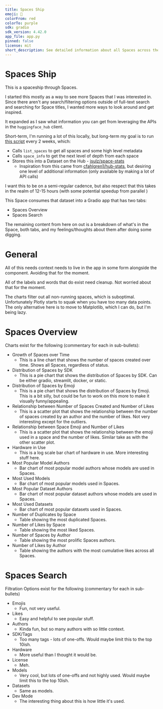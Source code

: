 ```yaml
---
title: Spaces Ship
emoji: 🚀
colorFrom: red
colorTo: purple
sdk: gradio
sdk_version: 4.42.0
app_file: app.py
pinned: false
license: mit
short_description: See detailed information about all Spaces across the Hub.
---
```


# Spaces Ship

This is a spaceship through Spaces.

I started this mostly as a way to see more Spaces that I was interested in. Since there aren't any search/filtering options outside of full-text search and searching for Space titles, I wanted more ways to look around and get inspired.

It expanded as I saw what information you can get from leveraging the APIs in the `huggingface_hub` client.

Short-term, I'm running a lot of this locally, but long-term my goal is to run [this script](https://github.com/jsulz/hf-spaces-stats-builder/blob/main/src/pipeline.py) every 2 weeks, which:

- Calls `list_spaces` to get all spaces and some high level metadata
- Calls `space_info` to get the next level of depth from each space
- Stores this into a Dataset on the Hub - [jsulz/space-stats](https://huggingface.co/datasets/jsulz/space-stats)
  - Inspiration from this came from [cfahlgren1/hub-stats](cfahlgren1/hub-stats), but desiring one level of additional information (only available by making a lot of API calls)

I want this to be on a semi-regular cadence, but also respect that this takes in the realm of 12-15 hours (with some potential speedup from parallel )

This Space consumes that dataset into a Gradio app that has two tabs:

- Spaces Overview
- Spaces Search

The remaining content from here on out is a breakdown of what's in the Space, both tabs, and my feelings/thoughts about them after doing some digging.

# General

All of this needs context needs to live in the app in some form alongside the component. Avoiding that for the moment.

All of the labels and words that do exist need cleanup. Not worried about that for the moment.

The charts filter out all non-running spaces, which is suboptimal. Unfortunately Plotly starts to squak when you have too many data points. The only alternative here is to move to Matplotlib, which I can do, but I'm being lazy.

# Spaces Overview

Charts exist for the following (commentary for each in sub-bullets):

- Growth of Spaces over Time
  - This is a line chart that shows the number of spaces created over time. Shows all Spaces, regardless of status.
- Distribution of Spaces by SDK
  - This is a pie chart that shows the distribution of Spaces by SDK. Can be either gradio, streamlit, docker, or static.
- Distribution of Spaces by Emoji
  - This is a pie chart that shows the distribution of Spaces by Emoji. This is a bit silly, but could be fun to work on this more to make it visually funny/appealing.
- Relationship between Number of Spaces Created and Number of Likes
  - This is a scatter plot that shows the relationship between the number of spaces created by an author and the number of likes. Not very interesting except for the outliers.
- Relationship between Space Emoji and Number of Likes
  - This is a scatter plot that shows the relationship between the emoji used in a space and the number of likes. Similar take as with the other scatter plot.
- Hardware in Use
  - This is a log scale bar chart of hardware in use. More interesting stuff here.
- Most Popular Model Authors
  - Bar chart of most popular model authors whose models are used in Spaces.
- Most Used Models
  - Bar chart of most popular models used in Spaces.
- Most Popular Dataset Authors
  - Bar chart of most popular dataset authors whose models are used in Spaces.
- Most Used Datasets
  - Bar chart of most popular datasets used in Spaces.
- Number of Duplicates by Space
  - Table showing the most duplicated Spaces.
- Number of Likes by Space
  - Table showing the most liked Spaces.
- Number of Spaces by Author
  - Table showing the most prolific Spaces authors.
- Number of Likes by Author
  - Table showing the authors with the most cumulative likes across all Spaces.

# Spaces Search

Filtration Options exist for the following (commentary for each in sub-bullets)

- Emojis
  - Fun, not very useful.
- Likes
  - Easy and helpful to see popular stuff.
- Authors
  - Kinda fun, but so many authors with so little context.
- SDK/Tags
  - Too many tags - lots of one-offs. Would maybe limit this to the top 10ish.
- Hardware
  - More useful than I thought it would be.
- License
  - Meh.
- Models
  - Very cool, but lots of one-offs and not highly used. Would maybe limit this to the top 10ish.
- Datasets
  - Same as models.
- Dev Mode
  - The interesting thing about this is how little it's used.
